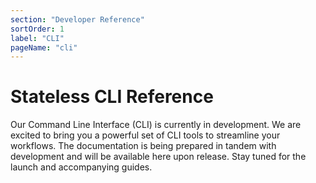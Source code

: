 ```yaml
---
section: "Developer Reference"
sortOrder: 1
label: "CLI"
pageName: "cli"
---
```


# Stateless CLI Reference

Our Command Line Interface (CLI) is currently in development. We are excited to bring you a powerful set of CLI tools to streamline your workflows. The documentation is being prepared in tandem with development and will be available here upon release. Stay tuned for the launch and accompanying guides.


